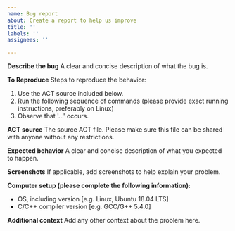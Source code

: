 ```yaml
---
name: Bug report
about: Create a report to help us improve
title: ''
labels: ''
assignees: ''

---
```


**Describe the bug**
A clear and concise description of what the bug is.

**To Reproduce**
Steps to reproduce the behavior:
1.  Use the ACT source included below.
2. Run the following sequence of commands (please provide exact running instructions, preferably on Linux)
3. Observe that '...' occurs.

**ACT source**
The source ACT file. Please make sure this file can be shared with anyone without any restrictions.

**Expected behavior**
A clear and concise description of what you expected to happen.

**Screenshots**
If applicable, add screenshots to help explain your problem.

**Computer setup (please complete the following information):**
 - OS, including version [e.g. Linux, Ubuntu 18.04 LTS]
 - C/C++ compiler version [e.g. GCC/G++ 5.4.0]

**Additional context**
Add any other context about the problem here.
